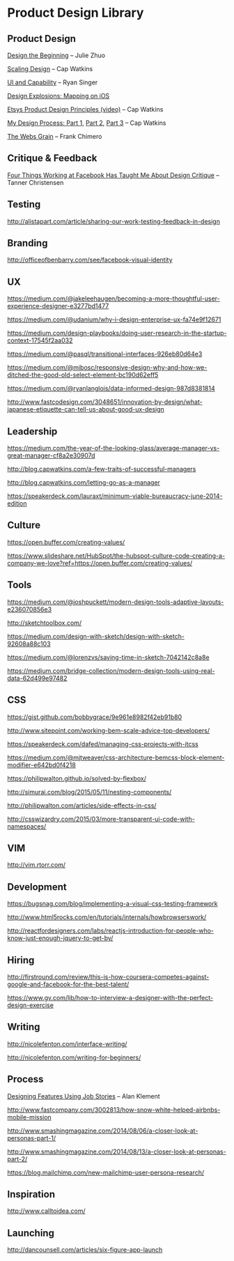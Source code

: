 # Product Design Library

## Product Design

[Design the Beginning](https://medium.com/the-year-of-the-looking-glass/design-the-beginning-b8e61081ce42) – Julie Zhuo

[Scaling Design](http://blog.capwatkins.com/scaling-design) – Cap Watkins

[UI and Capability](https://medium.com/@rjs/ui-and-capability-f713c9828c02?s=18-ui-and-capability) – Ryan Singer

[Design Explosions: Mapping on iOS](https://medium.com/design-explosion/design-explosions-mapping-on-ios-ad4ec6ba5c59)

[Etsys Product Design Principles (video)](https://vimeo.com/76639385) – Cap Watkins

[My Design Process: Part 1](http://blog.capwatkins.com/my-design-process-part-1), [Part 2](http://blog.capwatkins.com/my-design-process-part-2), [Part 3](http://blog.capwatkins.com/my-design-process-part-3) – Cap Watkins

[The Webs Grain](http://frankchimero.com/talks/the-webs-grain/transcript/) – Frank Chimero

## Critique & Feedback
[Four Things Working at Facebook Has Taught Me About Design Critique](https://medium.com/@tannerc/critique-is-an-important-part-of-any-design-process-whether-you-work-as-part-of-a-team-or-solo-ef3dcb299ce3#.mctdlo18o) – Tanner Christensen

## Testing

http://alistapart.com/article/sharing-our-work-testing-feedback-in-design

## Branding

http://officeofbenbarry.com/see/facebook-visual-identity

## UX

https://medium.com/@jakeleehaugen/becoming-a-more-thoughtful-user-experience-designer-e3277bd1477

https://medium.com/@udanium/why-i-design-enterprise-ux-fa74e9f12671

https://medium.com/design-playbooks/doing-user-research-in-the-startup-context-17545f2aa032

https://medium.com/@pasql/transitional-interfaces-926eb80d64e3

https://medium.com/@mibosc/responsive-design-why-and-how-we-ditched-the-good-old-select-element-bc190d62eff5

https://medium.com/@ryanlanglois/data-informed-design-987d8381814

http://www.fastcodesign.com/3048651/innovation-by-design/what-japanese-etiquette-can-tell-us-about-good-ux-design

## Leadership

https://medium.com/the-year-of-the-looking-glass/average-manager-vs-great-manager-cf8a2e30907d

http://blog.capwatkins.com/a-few-traits-of-successful-managers

http://blog.capwatkins.com/letting-go-as-a-manager

https://speakerdeck.com/lauraxt/minimum-viable-bureaucracy-june-2014-edition

## Culture

https://open.buffer.com/creating-values/

https://www.slideshare.net/HubSpot/the-hubspot-culture-code-creating-a-company-we-love?ref=https://open.buffer.com/creating-values/

## Tools

https://medium.com/@joshpuckett/modern-design-tools-adaptive-layouts-e236070856e3

http://sketchtoolbox.com/	

https://medium.com/design-with-sketch/design-with-sketch-92608a88c103

https://medium.com/@lorenzvs/saving-time-in-sketch-7042142c8a8e

https://medium.com/bridge-collection/modern-design-tools-using-real-data-62d499e97482

## CSS

https://gist.github.com/bobbygrace/9e961e8982f42eb91b80

http://www.sitepoint.com/working-bem-scale-advice-top-developers/

https://speakerdeck.com/dafed/managing-css-projects-with-itcss

https://medium.com/@mjtweaver/css-architecture-bemcss-block-element-modifier-e642bd0f4218

https://philipwalton.github.io/solved-by-flexbox/

http://simurai.com/blog/2015/05/11/nesting-components/

http://philipwalton.com/articles/side-effects-in-css/

http://csswizardry.com/2015/03/more-transparent-ui-code-with-namespaces/

## VIM

http://vim.rtorr.com/

## Development

https://bugsnag.com/blog/implementing-a-visual-css-testing-framework

http://www.html5rocks.com/en/tutorials/internals/howbrowserswork/

http://reactfordesigners.com/labs/reactjs-introduction-for-people-who-know-just-enough-jquery-to-get-by/

## Hiring

http://firstround.com/review/this-is-how-coursera-competes-against-google-and-facebook-for-the-best-talent/

https://www.gv.com/lib/how-to-interview-a-designer-with-the-perfect-design-exercise

## Writing	

http://nicolefenton.com/interface-writing/

http://nicolefenton.com/writing-for-beginners/

## Process

[Designing Features Using Job Stories](https://blog.intercom.io/using-job-stories-design-features-ui-ux/) – Alan Klement

http://www.fastcompany.com/3002813/how-snow-white-helped-airbnbs-mobile-mission

http://www.smashingmagazine.com/2014/08/06/a-closer-look-at-personas-part-1/

http://www.smashingmagazine.com/2014/08/13/a-closer-look-at-personas-part-2/

https://blog.mailchimp.com/new-mailchimp-user-persona-research/

## Inspiration

http://www.calltoidea.com/

## Launching

http://dancounsell.com/articles/six-figure-app-launch
